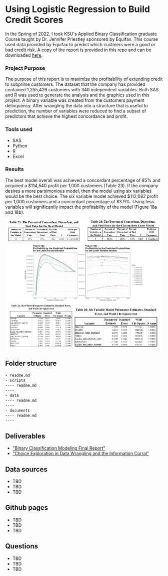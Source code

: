 # Using Logistic Regression to Build Credit Scores

In the Spring of 2022, I took KSU's Applied Binary Classification graduate Course taught by Dr. Jennifer Priestley sponsored by Equifax. This course used data provided by Equifax to predict which custmers were a good or bad credit risk. A copy of the report is provided in this repo and can be downloaded [here](https://github.com/njones738/Using-Logistic-Regression-to-Build-Credit-Scores-GRAD/blob/main/deliverables/Binary.Classification.Modeling.Final.Deliverable.SPR22.pdf).

### __Project Purpose__    

The purpose of this report is to maximize the profitability of extending credit to subprime customers. The dataset that the company has provided contained 1,255,429 customers with 340 independent variables. Both SAS and R was used to generate the analysis and the graphics used in this project. A binary variable was created from the customers payment delinquency. After wrangling the data into a structure that is useful to prediction, the number of variables were reduced to find a subset of predictors that achieve the highest concordance and profit. 

### __Tools used__     

* SAS  
* Python
* R
* Excel  

### __Results__    

The best model overall was achieved a concordant percentage of 85% and acquired a $114,540 profit per 1,000 customers (Table 23). If the company desires a more parsimonious model, then the model using six variables would be the best choice. The six variable model achieved $112,082 profit per 1,000 customers and a concordant percentage of 83.9%. Using less variables will significantly impact the profitability of the model (Figure 18a and 18b).

!["image 1"](https://github.com/njones738/Using-Logistic-Regression-to-Build-Credit-Scores-GRAD/blob/main/data/images/exec_sum_img1.JPG)
!["image 2"](https://github.com/njones738/Using-Logistic-Regression-to-Build-Credit-Scores-GRAD/blob/main/data/images/exec_sum_img2.JPG)

## Folder structure

```
- readme.md
- scripts
---- readme.md
---- 
- data
---- readme.md
---- 
- documents
---- readme.md
---- 
```

## Deliverables

* ["Binary Classification Modeling Final Report"](https://github.com/njones738/Using-Logistic-Regression-to-Build-Credit-Scores-GRAD/blob/main/deliverables/Binary.Classification.Modeling.Final.Deliverable.SPR22.pdf)     
* ["Choice Exploration in Data Wrangling and the Information Corral"](https://github.com/njones738/Using-Logistic-Regression-to-Build-Credit-Scores-GRAD/blob/main/deliverables/Analytics.Day.PosterSPR22.pdf)     

## Data sources

* TBD     
* TBD     
* TBD     

## Github pages

* TBD     
* TBD     
* TBD     

## Questions

* TBD     
* TBD     
* TBD     
